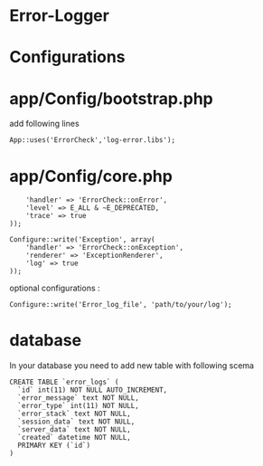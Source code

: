 Error-Logger
=============


Configurations
===============

app/Config/bootstrap.php
=========================
add following lines
```CakePlugin::load('log-error');
App::uses('ErrorCheck','log-error.libs');
```
app/Config/core.php
=========================
```Configure::write('Error', array(
    'handler' => 'ErrorCheck::onError',
    'level' => E_ALL & ~E_DEPRECATED,
    'trace' => true
));

Configure::write('Exception', array(
    'handler' => 'ErrorCheck::onException',
    'renderer' => 'ExceptionRenderer',
    'log' => true
));

```
optional configurations :
```
Configure::write('Error_log_file', 'path/to/your/log');
```
database
==============
In your database you need to add new table with following scema
```
CREATE TABLE `error_logs` (
  `id` int(11) NOT NULL AUTO_INCREMENT,
  `error_message` text NOT NULL,
  `error_type` int(11) NOT NULL,
  `error_stack` text NOT NULL,
  `session_data` text NOT NULL,
  `server_data` text NOT NULL,
  `created` datetime NOT NULL,
  PRIMARY KEY (`id`)
)
```